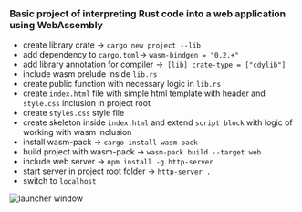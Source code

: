 ### Basic project of interpreting Rust code into a web application using WebAssembly

- create library crate -> `cargo new project --lib`
- add dependency to `cargo.toml`-> `wasm-bindgen = "0.2.+"`
- add library annotation for compiler ->` [lib] crate-type = ["cdylib"]`
- include wasm prelude inside `lib.rs`
- create public function with necessary logic in `lib.rs`
- create `index.html` file with simple html template with header and `style.css` inclusion in project root
- create `styles.css` style file
- create skeleton inside `index.html` and extend `script block` with logic of working with wasm inclusion
- install wasm-pack -> `cargo install wasm-pack`
- build project with wasm-pack -> `wasm-pack build --target web`
- include web server -> `npm install -g http-server`
- start server in project root folder -> `http-server .`
- switch to `localhost`

![launcher window](https://github.com/chemyl/tax_app_webassembly/img.png)
